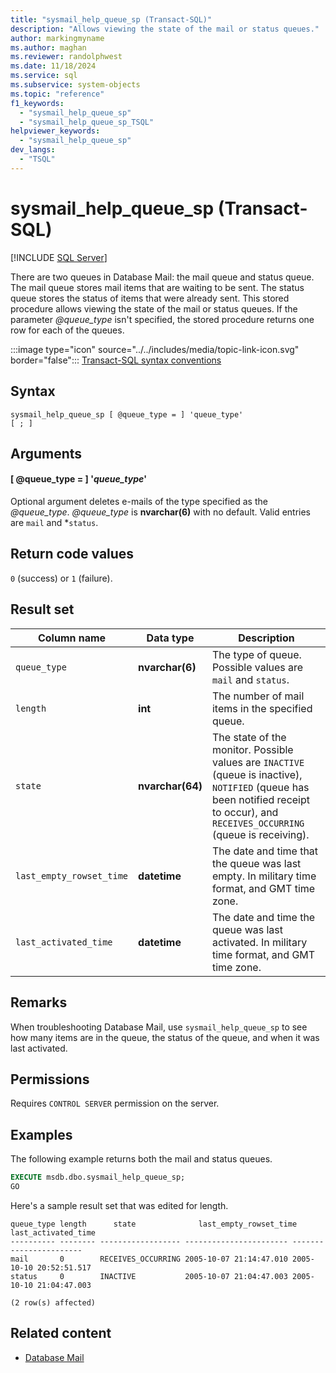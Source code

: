 ```yaml
---
title: "sysmail_help_queue_sp (Transact-SQL)"
description: "Allows viewing the state of the mail or status queues."
author: markingmyname
ms.author: maghan
ms.reviewer: randolphwest
ms.date: 11/18/2024
ms.service: sql
ms.subservice: system-objects
ms.topic: "reference"
f1_keywords:
  - "sysmail_help_queue_sp"
  - "sysmail_help_queue_sp_TSQL"
helpviewer_keywords:
  - "sysmail_help_queue_sp"
dev_langs:
  - "TSQL"
---
```

# sysmail_help_queue_sp (Transact-SQL)

[!INCLUDE [SQL Server](../../includes/applies-to-version/sqlserver.md)]

There are two queues in Database Mail: the mail queue and status queue. The mail queue stores mail items that are waiting to be sent. The status queue stores the status of items that were already sent. This stored procedure allows viewing the state of the mail or status queues. If the parameter *@queue_type* isn't specified, the stored procedure returns one row for each of the queues.

:::image type="icon" source="../../includes/media/topic-link-icon.svg" border="false"::: [Transact-SQL syntax conventions](../../t-sql/language-elements/transact-sql-syntax-conventions-transact-sql.md)

## Syntax

```syntaxsql
sysmail_help_queue_sp [ @queue_type = ] 'queue_type'
[ ; ]
```

## Arguments

#### [ @queue_type = ] '*queue_type*'

Optional argument deletes e-mails of the type specified as the *@queue_type*. *@queue_type* is **nvarchar(6)** with no default. Valid entries are `mail` and *`status`.

## Return code values

`0` (success) or `1` (failure).

## Result set

| Column name | Data type | Description |
| --- | --- | --- |
| `queue_type` | **nvarchar(6)** | The type of queue. Possible values are `mail` and `status`. |
| `length` | **int** | The number of mail items in the specified queue. |
| `state` | **nvarchar(64)** | The state of the monitor. Possible values are `INACTIVE` (queue is inactive), `NOTIFIED` (queue has been notified receipt to occur), and `RECEIVES_OCCURRING` (queue is receiving). |
| `last_empty_rowset_time` | **datetime** | The date and time that the queue was last empty. In military time format, and GMT time zone. |
| `last_activated_time` | **datetime** | The date and time the queue was last activated. In military time format, and GMT time zone. |

## Remarks

When troubleshooting Database Mail, use `sysmail_help_queue_sp` to see how many items are in the queue, the status of the queue, and when it was last activated.

## Permissions

Requires `CONTROL SERVER` permission on the server.

## Examples

The following example returns both the mail and status queues.

```sql
EXECUTE msdb.dbo.sysmail_help_queue_sp;
GO
```

Here's a sample result set that was edited for length.

```output
queue_type length      state              last_empty_rowset_time  last_activated_time
---------- -------- ------------------ ----------------------- -----------------------
mail       0        RECEIVES_OCCURRING 2005-10-07 21:14:47.010 2005-10-10 20:52:51.517
status     0        INACTIVE           2005-10-07 21:04:47.003 2005-10-10 21:04:47.003

(2 row(s) affected)
```

## Related content

- [Database Mail](../database-mail/database-mail.md)
